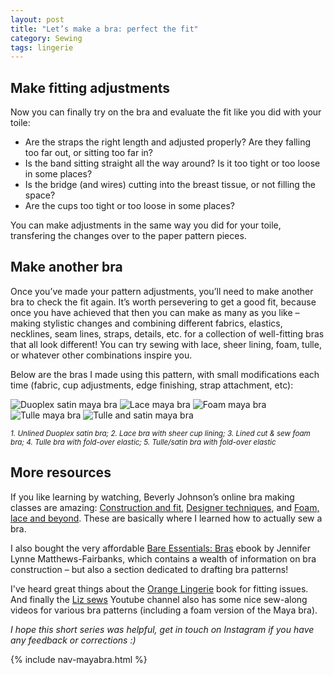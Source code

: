 ```yaml
---
layout: post
title: "Let’s make a bra: perfect the fit"
category: Sewing
tags: lingerie
---
```


## Make fitting adjustments

Now you can finally try on the bra and evaluate the fit like you did with your toile:

- Are the straps the right length and adjusted properly? Are they falling too far out, or sitting too far in?
- Is the band sitting straight all the way around? Is it too tight or too loose in some places?
- Is the bridge (and wires) cutting into the breast tissue, or not filling the space?
- Are the cups too tight or too loose in some places?

You can make adjustments in the same way you did for your toile, transfering the changes over to the paper pattern pieces.

## Make another bra

Once you’ve made your pattern adjustments, you’ll need to make another bra to check the fit again.
It’s worth persevering to get a good fit, because once you have achieved that then you can make as many as you like – making stylistic changes and combining different fabrics, elastics, necklines, seam lines, straps, details, etc. for a collection of well-fitting bras that all look different! You can try sewing with lace, sheer lining, foam, tulle, or whatever other combinations inspire you.

Below are the bras I made using this pattern, with small modifications each time (fabric, cup adjustments, edge finishing, strap attachment, etc):

<div class="gallery">
    <img src="https://res.cloudinary.com/duckgoesoink/image/upload/v1613857831/maya-bra-satin_midvew.jpg" alt="Duoplex satin maya bra" />
    <img src="https://res.cloudinary.com/duckgoesoink/image/upload/v1613857831/maya-bra-lace_wuygxh.jpg" alt="Lace maya bra" />
    <img src="https://res.cloudinary.com/duckgoesoink/image/upload/v1613858235/maya-bra-foam_ofqwxz.jpg" alt="Foam maya bra" />
    <img src="https://res.cloudinary.com/duckgoesoink/image/upload/v1613858245/maya-bra-tulle-foe_pk42jo.jpg" alt="Tulle maya bra" />
    <img src="https://res.cloudinary.com/duckgoesoink/image/upload/v1613858249/maya-bra-tulle-satin_waprym.jpg" alt="Tulle and satin maya bra" />
</div>

<small><em>1. Unlined Duoplex satin bra; 2. Lace bra with sheer cup lining; 3. Lined cut & sew foam bra; 4. Tulle bra with fold-over elastic; 5. Tulle/satin bra with fold-over elastic</em></small>

## More resources

If you like learning by watching, Beverly Johnson’s online bra making classes are amazing: [Construction and fit](https://www.craftsy.com/class/sewing-bras-construction-fit/), [Designer techniques](https://www.craftsy.com/class/sewing-bras-designer-techniques/), and [Foam, lace and beyond](https://www.craftsy.com/class/sewing-bras-foam-lace-beyond/). These are basically where I learned how to actually sew a bra.

I also bought the very affordable [Bare Essentials: Bras](https://porcelynne.com/books-classes/bare-essentials-bras-third-edition) ebook by Jennifer Lynne Matthews-Fairbanks, which contains a wealth of information on bra construction – but also a section dedicated to drafting bra patterns! <br>

I've heard great things about the [Orange Lingerie](https://orange-lingerie.com/) book for fitting issues. And finally the [Liz sews](https://www.youtube.com/c/LizSews/) Youtube channel also has some nice sew-along videos for various bra patterns (including a foam version of the Maya bra).

<em>I hope this short series was helpful, get in touch on Instagram if you have any feedback or corrections :)</em>

{% include nav-mayabra.html %}
